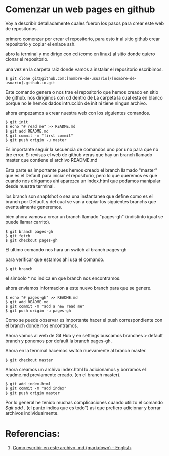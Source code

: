 <!-- Oliver Alexander
Web Developer
January 28th, 2017. -->

# Comenzar un web pages en github

Voy a describir detalladamente cuales fueron los pasos para crear este web de repositorios.

primero comenzar por crear el repositorio, para esto ir al sitio github crear repositorio y copiar el enlace ssh. 

abro la terminal y me dirigo con cd (como en linux) al sitio donde quiero clonar el repositorio.

una vez en la carpeta raiz donde vamos a instalar el repositorio escribimos.

```
$ git clone git@github.com:[nombre-de-usuario]/[nombre-de-usuario].github.io.git
```
Este comando genera o nos trae el repositorio que hemos creado en sitio de github. nos dirigimos con cd dentro de La carpeta la cual está en blanco porque no le hemos dados intrucción de init ni tiene ningun archivo.

ahora empezamos a crear nuestra web con los siguientes comandos.

```
$ git init
$ echo "# read me" >> README.md
$ git add README.md
$ git commit -m "first commit"
$ git push origin -u master
```
Es importante seguir la secuencia de comandos uno por uno para que no tire error. Si revisas el web de github veras que hay un branch llamado master que contiene el archivo README.md

Esta parte es importante pues hemos creado el branch llamado "master" que es el Default para iniciar el repositorio, pero lo que queremos es que cuando nos dirigamos ahi aparezca un index.html que podamos manipular desde nuestra terminal.

los branch son snaptshot o sea una instantanea que define como es el branch por Default y del cual se van a copiar los siguientes branchs que eventualmente generemos.

bien ahora vamos a crear un branch llamado "pages-gh" (indistinto igual se puede llamar carrito).

```
$ git branch pages-gh
$ git fetch
$ git checkout pages-gh
```
El ultimo comando nos hara un switch al branch pages-gh

para verificar que estamos ahi usa el comando.
```
$ git branch 
```
el simbolo * no indica en que branch nos encontramos.

ahora enviamos informacion a este nuevo branch para que se genere.

```
$ echo "# pages-gh" >> README.md
$ git add README.md
$ git commit -m "add a new read me"
$ git push origin -u pages-gh
```
Como se puede observar es importante hacer el push correspondiente con el branch donde nos encontramos.

Ahora vamos al web de Git Hub y en settings buscamos branches > default branch y ponemos por default la branch pages-gh.

Ahora en la terminal hacemos switch nuevamente al branch master.

```
$ git checkout master
```
Ahora creamos un archivo index.html lo adicionamos y borramos el readme.md previamente creado. (en el branch master).

```
$ git add index.html
$ git commit -m "add index"
$ git push origin master
```
Por lo general he tenido muchas complicaciones cuando utilizo el comando *$git add .* (el punto indica que es todo") asi que prefiero adicionar y borrar archivos individualmente.





# Referencias:

1. [Como escribir en este archivo .md (markdown) - English](http://daringfireball.net/projects/markdown/syntax#blockquote).
